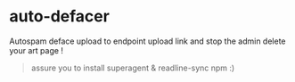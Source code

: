 # auto-defacer
Autospam deface upload to endpoint upload link and stop the admin delete your art page !

> assure you to install superagent & readline-sync npm :)
